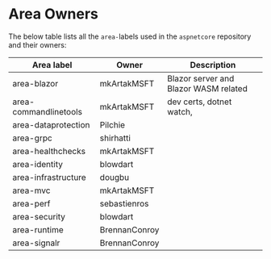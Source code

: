 # Area Owners

The below table lists all the `area-`labels used in the `aspnetcore` repository and their owners:

| Area label | Owner | Description|
|--- | ---| --- |
| area-blazor | mkArtakMSFT | Blazor server and Blazor WASM related |
| area-commandlinetools |  mkArtakMSFT | dev certs, dotnet watch,  |
| area-dataprotection | Pilchie | |
| area-grpc | shirhatti | |
| area-healthchecks | mkArtakMSFT | |
| area-identity | blowdart | |
| area-infrastructure | dougbu | |
| area-mvc | mkArtakMSFT | |
| area-perf | sebastienros | |
| area-security | blowdart | |
| area-runtime | BrennanConroy | |
| area-signalr | BrennanConroy | |
